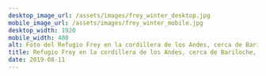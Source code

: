 ```yaml
---
desktop_image_url: /assets/images/frey_winter_desktop.jpg
mobile_image_url: /assets/images/frey_winter_mobile.jpg
desktop_width: 1920
mobile_width: 480
alt: Foto del Refugio Frey en la cordillera de los Andes, cerca de Bariloche, Argentina
title: Refugio Frey en la cordillera de los Andes, cerca de Bariloche, Argentina en invierno
date: 2019-08-11
---
```

